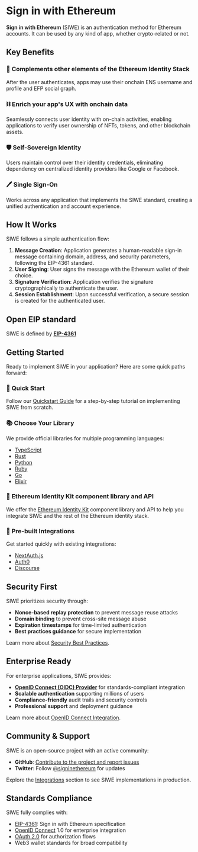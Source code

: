 # Sign in with Ethereum

**Sign in with Ethereum** (SIWE) is an authentication method for Ethereum accounts. It can be used by any kind of app, whether crypto-related or not.

## Key Benefits

### 🤝 **Complements other elements of the Ethereum Identity Stack**

After the user authenticates, apps may use their onchain ENS username and profile and EFP social graph.

### ⛓️ **Enrich your app's UX with onchain data**

Seamlessly connects user identity with on-chain activities, enabling applications to verify user ownership of NFTs, tokens, and other blockchain assets.

### 🛡️ **Self-Sovereign Identity**

Users maintain control over their identity credentials, eliminating dependency on centralized identity providers like Google or Facebook.

### 🖊️ **Single Sign-On**

Works across any application that implements the SIWE standard, creating a unified authentication and account experience.


## How It Works

SIWE follows a simple authentication flow:

1. **Message Creation**: Application generates a human-readable sign-in message containing domain, address, and security parameters, following the EIP-4361 standard.
2. **User Signing**: User signs the message with the Ethereum wallet of their choice.
3. **Signature Verification**: Application verifies the signature cryptographically to authenticate the user.
4. **Session Establishment**: Upon successful verification, a secure session is created for the authenticated user.

## Open EIP standard

SIWE is defined by **[EIP-4361](general-information/eip-4361-specification.md)**

## Getting Started

Ready to implement SIWE in your application? Here are some quick paths forward:

### 🚀 **Quick Start**

Follow our [Quickstart Guide](quickstart/index.md) for a step-by-step tutorial on implementing SIWE from scratch.

### 📚 **Choose Your Library**

We provide official libraries for multiple programming languages:

-   [TypeScript](libraries/typescript)
-   [Rust](libraries/rust)
-   [Python](libraries/python)
-   [Ruby](libraries/ruby)
-   [Go](libraries/go)
-   [Elixir](libraries/elixir)

### 🪪 **Ethereum Identity Kit component library and API**

We offer the [Ethereum Identity Kit](https://ethidentitykit.com/) component library and API to help you integrate SIWE and the rest of the Ethereum identity stack.

### 🔌 **Pre-built Integrations**

Get started quickly with existing integrations:

-   [NextAuth.js](./integrations/nextauth.js.mdx)
-   [Auth0](./integrations/auth0.mdx)
-   [Discourse](./integrations/discourse)

## Security First

SIWE prioritizes security through:

-   **Nonce-based replay protection** to prevent message reuse attacks
-   **Domain binding** to prevent cross-site message abuse
-   **Expiration timestamps** for time-limited authentication
-   **Best practices guidance** for secure implementation

Learn more about [Security Best Practices](/security-considerations).

## Enterprise Ready

For enterprise applications, SIWE provides:

-   **[OpenID Connect (OIDC) Provider](./oidc-provider/index.mdx)** for standards-compliant integration
-   **Scalable authentication** supporting millions of users
-   **Compliance-friendly** audit trails and security controls
-   **Professional support** and deployment guidance

Learn more about [OpenID Connect Integration](/integrations/auth0).

## Community & Support

SIWE is an open-source project with an active community:

-   **GitHub**: [Contribute to the project and report issues](https://github.com/signinwithethereum/)
-   **Twitter**: Follow [@signinethereum](https://twitter.com/signinethereum) for updates

Explore the [Integrations](integrations/index.md) section to see SIWE implementations in production.

## Standards Compliance

SIWE fully complies with:

-   [EIP-4361](general-information/eip-4361-specification.md): Sign in with Ethereum specification
-   [OpenID Connect](oidc-provider/index.mdx) 1.0 for enterprise integration
-   [OAuth 2.0](integrations/auth0.mdx) for authorization flows
-   Web3 wallet standards for broad compatibility
